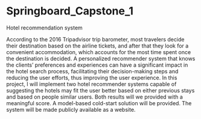 # Springboard_Capstone_1

Hotel recommendation system

According to the 2016 Tripadvisor trip barometer, most travelers decide their destination based on the airline tickets, and after that they look for a convenient accommodation, which accounts for the most time spent once the destination is decided. A personalized recommender system that knows the clients’ preferences and experiences can have a significant impact in the hotel search process, facilitating their decision-making steps and reducing the user efforts, thus improving the user experience.
In this project, I will implement two hotel recommender systems capable of suggesting the hotels may fit the user better based on either previous stays and based on people similar users. Both results will we provided with a meaningful score. A model-based cold-start solution will be provided.
The system will be made publicly available as a website.

